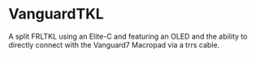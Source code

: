 # VanguardTKL
A split FRLTKL using an Elite-C and featuring an OLED and the ability to directly connect with the Vanguard7 Macropad via a trrs cable.
